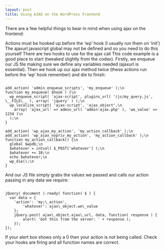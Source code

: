 ```yaml
---
layout: post
title: Using AJAX on the WordPress Frontend
---
```


There are a few helpful things to bear in mind when using ajax on the frontend:

Actions must be hooked up before the ‘wp’ hook (I usually run them on ‘init’)
The ajaxurl javascript global may not be defined and so you need to do this yourself
There are two hooks to use for the ajax call
This code example is a good place to start (tweaked slightly from the codex). Firstly, we enqueue our JS file making sure we define any variables needed (ajaxurl is essential). Then we hook up our ajax method twice (these actions run before the ‘wp’ hook remember) and die to finish:

<code>
add_action( 'admin_enqueue_scripts', 'my_enqueue' );\n
function my_enqueue( $hook ) {\n
  wp_enqueue_script( 'ajax-script', plugins_url( '/js/my_query.js', \__FILE\__ ), array( 'jquery' ) );\n
  wp_localize_script( 'ajax-script', 'ajax_object',\n
    array( 'ajax_url' => admin_url( 'admin-ajax.php' ), 'we_value' => 1234 )\n
  );\n
}
</code>
<code>
add_action( 'wp_ajax_my_action', 'my_action_callback' );\n
add_action( 'wp_ajax_nopriv_my_action', 'my_action_callback' );\n
function my_action_callback() {\n
  global $wpdb;\n
  $whatever = intval( $_POST['whatever'] );\n
  $whatever += 10;\n
  echo $whatever;\n
  wp_die();\n
}
</code>

And our JS file simply grabs the values we passed and calls our action passing in any data we require:

<code>
jQuery( document ).ready( function( $ ) {
  var data = {
    'action': 'my;\_action',
		'whatever': ajax\_object.we\_value
	};
	jQuery.post( ajax\_object.ajax\_url, data, function( response ) {
		alert( 'Got this from the server: ' + response );
	});
});
</code>

If your alert box shows only a 0 then your action is not being called. Check your hooks are firing and all function names are correct.
